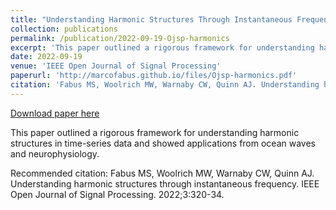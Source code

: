 ```yaml
---
title: "Understanding Harmonic Structures Through Instantaneous Frequency"
collection: publications
permalink: /publication/2022-09-19-Ojsp-harmonics
excerpt: 'This paper outlined a rigorous framework for understanding harmonic structures in time-series data and showed applications from ocean waves and neurophysiology.'
date: 2022-09-19
venue: 'IEEE Open Journal of Signal Processing'
paperurl: 'http://marcofabus.github.io/files/Ojsp-harmonics.pdf'
citation: 'Fabus MS, Woolrich MW, Warnaby CW, Quinn AJ. Understanding harmonic structures through instantaneous frequency. IEEE Open Journal of Signal Processing. 2022;3:320-34.'
---
```


<a href='http://marcofabus.github.io/files/Ojsp-harmonics.pdf'>Download paper here</a>

This paper outlined a rigorous framework for understanding harmonic structures in time-series data and showed applications from ocean waves and neurophysiology.

Recommended citation: Fabus MS, Woolrich MW, Warnaby CW, Quinn AJ. Understanding harmonic structures through instantaneous frequency. IEEE Open Journal of Signal Processing. 2022;3:320-34.